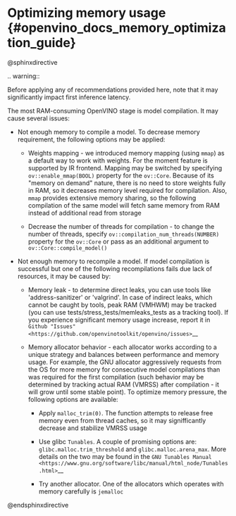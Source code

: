 # Optimizing memory usage {#openvino_docs_memory_optimization_guide}

@sphinxdirective

.. warning::

   Before applying any of recommendations provided here, note that it may significantly impact first inference latency. 

The most RAM-consuming OpenVINO stage is model compilation. It may cause several issues:

* Not enough memory to compile a model. To decrease memory requirement, the following options may be applied: 
  
  * Weights mapping - we introduced memory mapping (using ``mmap``) as a default way to work
    with weights. For the moment feature is supported by IR frontend.
    Mapping may be switched by specifying ``ov::enable_mmap(BOOL)`` property for the ``ov::Core``.
    Because of its "memory on demand" nature, there is no need to store weights fully
    in RAM, so it decreases memory level required for compilation. Also, ``mmap`` provides
    extensive memory sharing, so the following compilation of the same model will fetch same
    memory from RAM instead of additional read from storage

  * Decrease the number of threads for compilation - to change the number of threads, specify
    ``ov::compilation_num_threads(NUMBER)`` property for the ``ov::Core`` or pass as an additional 
    argument to ``ov::Core::compile_model()``

* Not enough memory to recompile a model. If model compilation is successful but one of the following recompilations fails due lack of resources, it may be caused by:

  * Memory leak - to determine direct leaks, you can use tools like 'address-sanitizer' or
    'valgrind'. In case of indirect leaks, which cannot be caught by tools, peak RAM (VMHWM)
    may be tracked (you can use tests/stress_tests/memleaks_tests as a tracking tool). If you
    experience significant memory usage increase, report it in 
    `Github "Issues" <https://github.com/openvinotoolkit/openvino/issues>`__

  * Memory allocator behavior - each allocator works according to a unique strategy and
    balances between performance and memory usage. For example, the GNU allocator aggressively
    requests from the OS for more memory for consecutive model compilations than was
    required for the first compilation (such behavior may be determined by tracking actual RAM
    (VMRSS) after compilation - it will grow until some stable point). To optimize memory
    pressure, the following options are available:

    * Apply ``malloc_trim(0)``. The function attempts to release free memory even from thread
      caches, so it may signifficantly decrease and stabilize VMRSS usage

    * Use glibc ``Tunables``. A couple of promising options are:
      ``glibc.malloc.trim_threshold`` and `glibc.malloc.arena_max`. 
      More details on the two may be found in the 
      `GNU Tunables Manual <https://www.gnu.org/software/libc/manual/html_node/Tunables.html>`__

    * Try another allocator. One of the allocators which operates with memory carefully is ``jemalloc``

@endsphinxdirective
